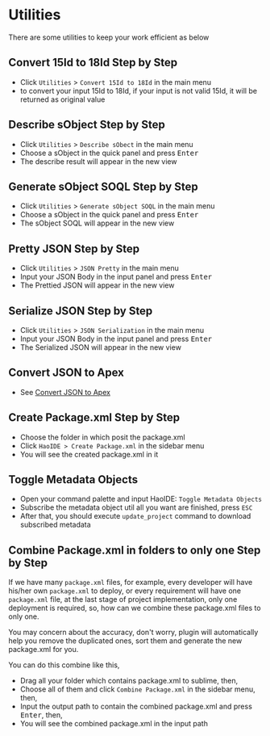 # Utilities
There are some utilities to keep your work efficient as below

## Convert 15Id to 18Id Step by Step
* Click ```Utilities``` > ```Convert 15Id to 18Id``` in the main menu
* to convert your input 15Id to 18Id, if your input is not valid 15Id, it will be returned as original value

## Describe sObject Step by Step
* Click ```Utilities``` > ```Describe sObect``` in the main menu
* Choose a sObject in the quick panel and press <kbd>Enter</kbd>
* The describe result will appear in the new view

## Generate sObject SOQL Step by Step
* Click ```Utilities``` > ```Generate sObject SOQL``` in the main menu
* Choose a sObject in the quick panel and press <kbd>Enter</kbd>
* The sObject SOQL will appear in the new view

## Pretty JSON Step by Step
* Click ```Utilities``` > ```JSON Pretty``` in the main menu
* Input your JSON Body in the input panel and press <kbd>Enter</kbd>
* The Prettied JSON will appear in the new view

## Serialize JSON Step by Step
* Click ```Utilities``` > ```JSON Serialization``` in the main menu
* Input your JSON Body in the input panel and press <kbd>Enter</kbd>
* The Serialized JSON will appear in the new view

## Convert JSON to Apex
* See <a href="json2apex.md" target="_blank">Convert JSON to Apex</a>

## Create Package.xml Step by Step
* Choose the folder in which posit the package.xml
* Click ``HaoIDE > Create Package.xml`` in the sidebar menu
* You will see the created package.xml in it

## Toggle Metadata Objects
* Open your command palette and input HaoIDE: ``Toggle Metadata Objects``
* Subscribe the metadata object util all you want are finished, press ``ESC``
* After that, you should execute ``update_project`` command to download subscribed metadata

## Combine Package.xml in folders to only one Step by Step
If we have many ``package.xml`` files, for example, every developer will have his/her own ``package.xml`` to deploy, or every requirement will have one ``package.xml`` file, at the last stage of project implementation, only one deployment is required, so, how can we combine these package.xml files to only one.

You may concern about the accuracy, don't worry, plugin will automatically help you remove the duplicated ones, sort them and generate the new package.xml for you.

You can do this combine like this,

* Drag all your folder which contains package.xml to sublime, then, 
* Choose all of them and click ``Combine Package.xml`` in the sidebar menu, then, 
* Input the output path to contain the combined package.xml and press <kbd>Enter</kbd>, then,
* You will see the combined package.xml in the input path

